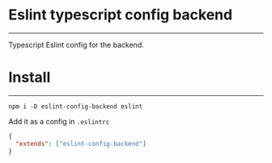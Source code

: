 # Eslint typescript config backend
<hr>
Typescript Eslint config for the backend.

# Install
<hr>

```
npm i -D eslint-config-backend eslint
```

Add it as a config in ```.eslintrc```
```json
{
  "extends": ["eslint-config-backend"]
}
```
